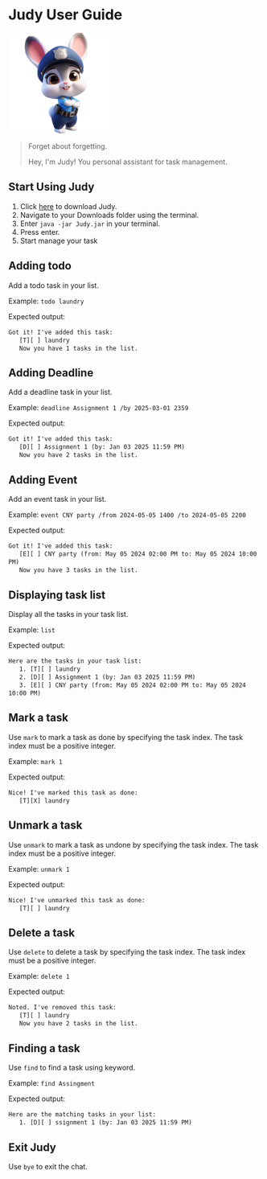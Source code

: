 # Judy User Guide

<img src="Judy.png" alt="Judy" width="200">

> Forget about forgetting.
> 
> Hey, I'm Judy! You personal assistant for task management.

## Start Using Judy
1. Click [here](https://github.com/ziyi22/ip/releases/download/A-Release/Judy.jar) to download Judy.
2. Navigate to your Downloads folder using the terminal.
3. Enter `java -jar Judy.jar` in your terminal.
4. Press enter.
5. Start manage your task

## Adding todo

Add a todo task in your list.

Example: `todo laundry`

Expected output:
```
Got it! I've added this task:
   [T][ ] laundry
   Now you have 1 tasks in the list. 
```

## Adding Deadline

Add a deadline task in your list.

Example: `deadline Assignment 1 /by 2025-03-01 2359`

Expected output:
```
Got it! I've added this task:
   [D][ ] Assignment 1 (by: Jan 03 2025 11:59 PM)
   Now you have 2 tasks in the list. 
```

## Adding Event

Add an event task in your list.

Example: `event CNY party /from 2024-05-05 1400 /to 2024-05-05 2200`

Expected output:
```
Got it! I've added this task:
   [E][ ] CNY party (from: May 05 2024 02:00 PM to: May 05 2024 10:00 PM)
   Now you have 3 tasks in the list. 
```
## Displaying task list

Display all the tasks in your task list.

Example: `list`

Expected output:
```
Here are the tasks in your task list:
   1. [T][ ] laundry
   2. [D][ ] Assignment 1 (by: Jan 03 2025 11:59 PM)
   3. [E][ ] CNY party (from: May 05 2024 02:00 PM to: May 05 2024 10:00 PM)
```

## Mark a task

Use `mark` to mark a task as done by specifying the task index.
The task index must be a positive integer.

Example: `mark 1`

Expected output:
```
Nice! I've marked this task as done:
   [T][X] laundry
```

## Unmark a task

Use `unmark` to mark a task as undone by specifying the task index.
The task index must be a positive integer.

Example: `unmark 1`

Expected output:
```
Nice! I've unmarked this task as done:
   [T][ ] laundry
```

## Delete a task

Use `delete` to delete a task by specifying the task index.
The task index must be a positive integer.

Example: `delete 1`

Expected output:
```
Noted. I've removed this task:
   [T][ ] laundry
   Now you have 2 tasks in the list.
```

## Finding a task

Use `find` to find a task using keyword.

Example: `find Assingment`

Expected output:
```
Here are the matching tasks in your list:
   1. [D][ ] ssignment 1 (by: Jan 03 2025 11:59 PM)
```

## Exit Judy

Use `bye` to exit the chat.
